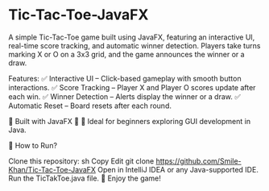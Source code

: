 # Tic-Tac-Toe-JavaFX
A simple Tic-Tac-Toe game built using JavaFX, featuring an interactive UI, real-time score tracking, and automatic winner detection. Players take turns marking X or O on a 3x3 grid, and the game announces the winner or a draw.

Features:
✅ Interactive UI – Click-based gameplay with smooth button interactions.
✅ Score Tracking – Player X and Player O scores update after each win.
✅ Winner Detection – Alerts display the winner or a draw.
✅ Automatic Reset – Board resets after each round.

🔹 Built with JavaFX 🎨
🔹 Ideal for beginners exploring GUI development in Java.

📌 How to Run?

Clone this repository:
sh
Copy
Edit
git clone https://github.com/Smile-Khan/Tic-Tac-Toe-JavaFX
Open in IntelliJ IDEA or any Java-supported IDE.
Run the TicTakToe.java file.
🚀 Enjoy the game!
